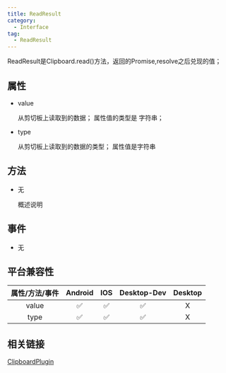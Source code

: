 ```yaml
---
title: ReadResult
category:
  - Interface
tag:
  - ReadResult
---
```


ReadResult是Clipboard.read()方法，返回的Promise,resolve之后兑现的值；


## 属性

  - value

    从剪切板上读取到的数据；
    属性值的类型是 字符串；

  - type
    
    从剪切板上读取到的数据的类型；
    属性值是字符串

## 方法

  - 无

    概述说明

## 事件

  - 无


## 平台兼容性

| 属性/方法/事件 | Android | IOS | Desktop-Dev | Desktop |
|:------------:|:-------:|:---:|:-----------:|:-------:|
| value        | ✅      | ✅  | ✅          | X      |
| type         | ✅      | ✅  | ✅          | X      |

## 相关链接
[ClipboardPlugin](../../plugin/clipboard/index.md)


